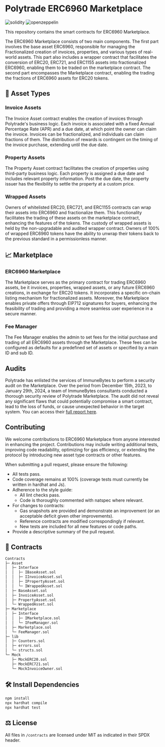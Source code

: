 # Polytrade ERC6960 Marketplace

![solidity](https://img.shields.io/badge/Solidity-e6e6e6?style=for-the-badge&logo=solidity&logoColor=black) ![openzeppelin](https://img.shields.io/badge/OpenZeppelin-4E5EE4?logo=OpenZeppelin&logoColor=fff&style=for-the-badge)

This repository contains the smart contracts for ERC6960 Marketplace.

The ERC6960 Marketplace consists of two main components. The first part involves the base asset ERC6960, responsible for managing the Fractionalized creation of invoices, properties, and various types of real-world assets. This part also includes a wrapper contract that facilitates the conversion of ERC20, ERC721, and ERC1155 assets into fractionalized ERC6960, enabling them to be traded on the marketplace contract. The second part encompasses the Marketplace contract, enabling the trading the fractions of ERC6960 assets for ERC20 tokens.

## 💸 Asset Types

### Invoice Assets

The Invoice Asset contract enables the creation of invoices through Polytrade's business logic. Each invoice is associated with a fixed Annual Percentage Rate (APR) and a due date, at which point the owner can claim the invoice. Invoices can be fractionalized, and individuals can claim fractions of them. The distribution of rewards is contingent on the timing of the invoice purchase, extending until the due date.

### Property Assets

The Property Asset contract facilitates the creation of properties using third-party business logic. Each property is assigned a due date and includes relevant property information. Post the due date, the property issuer has the flexibility to settle the property at a custom price.

### Wrapped Assets

Owners of whitelisted ERC20, ERC721, and ERC1155 contracts can wrap their assets into ERC6960 and fractionalize them. This functionality facilitates the trading of these assets on the marketplace contract, enhancing the features of the tokens. The custody of wrapped assets is held by the non-upgradable and audited wrapper contract. Owners of 100% of wrapped ERC6960 tokens have the ability to unwrap their tokens back to the previous standard in a permissionless manner.

## 📈 Marketplace

### ERC6960 Marketplace 

The Marketplace serves as the primary contract for trading ERC6960 assets, be it invoices, properties, wrapped assets, or any future ERC6960 creations, in exchange for ERC20 tokens. It incorporates a specific on-chain listing mechanism for fractionalized assets. Moreover, the Marketplace enables private offers through EIP712 signatures for buyers, enhancing the feasibility of trading and providing a more seamless user experience in a secure manner.

### Fee Manager

The Fee Manager enables the admin to set fees for the initial purchase and trading of all ERC6960 assets through the Marketplace. These fees can be configured as defaults for a predefined set of assets or specified by a main ID and sub ID.

## Audits

Polytrade has enlisted the services of ImmuneBytes to perform a security audit on the Marketplace. Over the period from December 15th, 2023, to January 29th, 2024, a team of ImmuneBytes consultants conducted a thorough security review of Polytrade Marketplace. The audit did not reveal any significant flaws that could potentially compromise a smart contract, lead to the loss of funds, or cause unexpected behavior in the target system. You can access their [full report here](./audits/PolyTrade(NFT%20Marketplace)-Audit%20Report-ImmuneBytes.pdf).

## Contributing

We welcome contributions to ERC6960 Marketplace from anyone interested in enhancing the project. Contributions may include writing additional tests, improving code readability, optimizing for gas efficiency, or extending the protocol by introducing new asset type contracts or other features.

When submitting a pull request, please ensure the following:

- All tests pass.
- Code coverage remains at 100% (coverage tests must currently be written in hardhat and Js).
- Adherence to the style guide:
  - All lint checks pass.
  - Code is thoroughly commented with natspec where relevant.
- For changes to contracts:
  - Gas snapshots are provided and demonstrate an improvement (or an acceptable deficit given other improvements).
  - Reference contracts are modified correspondingly if relevant.
  - New tests are included for all new features or code paths.
- Provide a descriptive summary of the pull request.

## 📝 Contracts

```bash
Contracts
├─ Asset
│  ├─ Interface
│  │  ├─ IBaseAsset.sol
│  │  ├─ IInvoiceAsset.sol
│  │  ├─ IPropertyAsset.sol
│  │  └─ IWrappedAsset.sol
│  ├─ BaseAsset.sol
│  ├─ InvoiceAsset.sol
│  ├─ PropertyAsset.sol
│  └─ WrappedAsset.sol
├─ Marketplace
│  ├─ Interface
│  │  ├─ IMarketplace.sol
│  │  └─ IFeeManager.sol
│  ├─ Marketplace.sol
│  └─ FeeManager.sol
├─ lib
│  ├─ Counters.sol
│  ├─ errors.sol
│  └─ structs.sol
└─ Mock
   ├─ MockERC20.sol
   ├─ MockERC721.sol
   └─ MockInvoiceOwner.sol
```

## 🛠️ Install Dependencies

```bash
npm install
npx hardhat compile
npx hardhat test
```

## ⚖️ License

All files in `/contracts` are licensed under MIT as indicated in their SPDX header.
